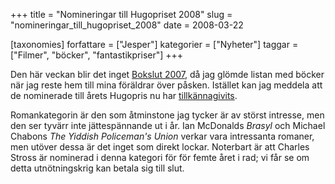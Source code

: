 +++
title = "Nomineringar till Hugopriset 2008"
slug = "nomineringar_till_hugopriset_2008"
date = 2008-03-22

[taxonomies]
forfattare = ["Jesper"]
kategorier = ["Nyheter"]
taggar = ["Filmer", "böcker", "fantastikpriser"]
+++

Den här veckan blir det inget [Bokslut 2007](tag/bokslut2007), då jag glömde listan med böcker när jag reste hem till mina föräldrar över påsken. Istället kan jag meddela att de nominerade till årets Hugopris nu har [tillkännagivits](http://www.denvention.org/hugos/08hugonomlist.php).

Romankategorin är den som åtminstone jag tycker är av störst intresse, men den ser tyvärr inte jättespännande ut i år. Ian McDonalds <em>Brasyl</em> och Michael Chabons <em>The Yiddish Policeman's Union</em> verkar vara intressanta romaner, men utöver dessa är det inget som direkt lockar. Noterbart är att Charles Stross är nominerad i denna kategori för för femte året i rad; vi får se om detta utnötningskrig kan betala sig till slut.
